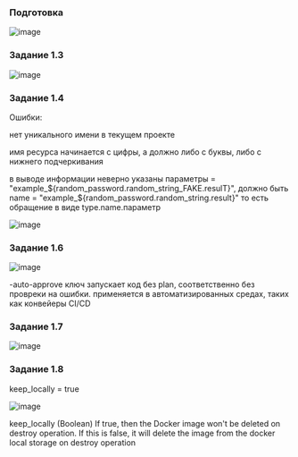 ### Подготовка

![image](https://github.com/user-attachments/assets/222ade60-a6d9-4a30-91d4-60caec608345)

### Задание 1.3

![image](https://github.com/user-attachments/assets/9ce2a505-65f7-4788-b9bb-699a73d42972)


### Задание 1.4

Ошибки:

нет уникального имени в текущем проекте

имя ресурса начинается с цифры, а должно либо с буквы, либо с нижнего подчеркивания

 в выводе информации неверно указаны параметры  = "example_${random_password.random_string_FAKE.resulT}", должно быть name  = "example_${random_password.random_string.result}"
то есть обращение в виде type.name.параметр


![image](https://github.com/user-attachments/assets/7447aecb-1f78-47f2-a438-7adfd0ece6ba)

### Задание 1.6

![image](https://github.com/user-attachments/assets/8b01d9a9-aab8-47e7-9db3-f20b3b8fd721)

-auto-approve ключ запускает код без  plan, соответственно без провреки на ошибки. применяется в автоматизированных средах, таких как конвейеры CI/CD


### Задание 1.7

![image](https://github.com/user-attachments/assets/ad067b40-9c63-49be-a22c-3c4998a48645)

### Задание 1.8

keep_locally = true

![image](https://github.com/user-attachments/assets/bc1eac77-9dd5-48d1-a019-852e9bdaa50f)

keep_locally (Boolean) If true, then the Docker image won't be deleted on destroy operation. If this is false, it will delete the image from the docker local storage on destroy operation

